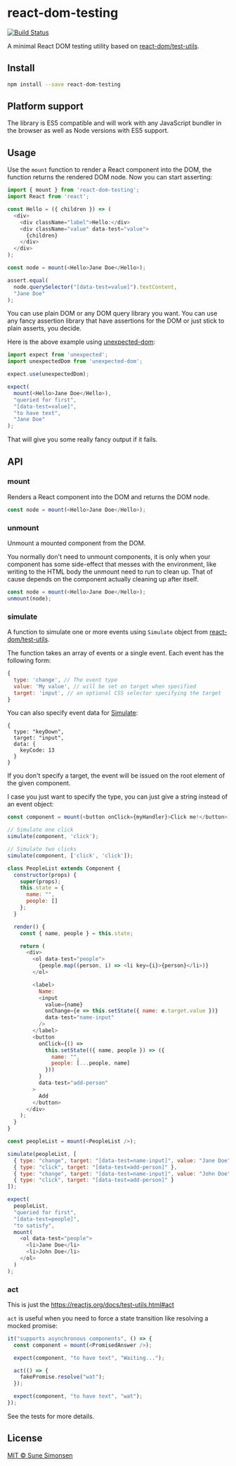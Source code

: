 # react-dom-testing

[![Build Status](https://travis-ci.org/sunesimonsen/react-dom-testing.svg?branch=master)](https://travis-ci.org/sunesimonsen/react-dom-testing)

A minimal React DOM testing utility based on [react-dom/test-utils](https://reactjs.org/docs/test-utils.html).

## Install

```sh
npm install --save react-dom-testing
```

## Platform support

The library is ES5 compatible and will work with any JavaScript bundler in the browser as well as Node versions with ES5 support.

## Usage

Use the `mount` function to render a React component into the DOM, the function returns the rendered DOM node. Now you can start asserting:


```js
import { mount } from 'react-dom-testing';
import React from 'react';

const Hello = ({ children }) => (
  <div>
    <div className="label">Hello:</div>
    <div className="value" data-test="value">
      {children}
    </div>
  </div>
);

const node = mount(<Hello>Jane Doe</Hello>);

assert.equal(
  node.querySelector("[data-test=value]").textContent,
  "Jane Doe"
);
```

You can use plain DOM or any DOM query library you want. You can use any fancy assertion library that have assertions for the DOM or just stick to plain asserts, you decide.

Here is the above example using [unexpected-dom](https://github.com/unexpectedjs/unexpected-dom/):

```js
import expect from 'unexpected';
import unexpectedDom from 'unexpected-dom';

expect.use(unexpectedDom);

expect(
  mount(<Hello>Jane Doe</Hello>),
  "queried for first",
  "[data-test=value]",
  "to have text",
  "Jane Doe"
);
```

That will give you some really fancy output if it fails.

## API

### mount

Renders a React component into the DOM and returns the DOM node.

```js
const node = mount(<Hello>Jane Doe</Hello>);
```

### unmount

Unmount a mounted component from the DOM. 

You normally don't need to unmount components, it is only when your component has some side-effect that messes with the environment, like writing to the HTML body the unmount need to run to clean up. That of cause depends on the component actually cleaning up after itself.

```js
const node = mount(<Hello>Jane Doe</Hello>);
unmount(node);
```

### simulate

A function to simulate one or more events using `Simulate` object from
[react-dom/test-utils](https://reactjs.org/docs/test-utils.html).

The function takes an array of events or a single event. Each event has the
following form:

```js
{
  type: 'change', // The event type
  value: 'My value', // will be set on target when specified
  target: 'input', // an optional CSS selector specifying the target
}
```

You can also specify event data for
[Simulate](https://reactjs.org/docs/test-utils.html#simulate):

```js#evaluate:false
{
  type: "keyDown",
  target: "input",
  data: {
    keyCode: 13
  }
}
```

If you don't specify a target, the event will be issued on the root element of
the given component.

I case you just want to specify the type, you can just give a string instead of
an event object:

```js
const component = mount(<button onClick={myHandler}>Click me!</button>);

// Simulate one click
simulate(component, 'click');

// Simulate two clicks
simulate(component, ['click', 'click']);
```

```js
class PeopleList extends Component {
  constructor(props) {
    super(props);
    this.state = {
      name: "",
      people: []
    };
  }

  render() {
    const { name, people } = this.state;

    return (
      <div>
        <ol data-test="people">
          {people.map((person, i) => <li key={i}>{person}</li>)}
        </ol>

        <label>
          Name:
          <input
            value={name}
            onChange={e => this.setState({ name: e.target.value })}
            data-test="name-input"
          />
        </label>
        <button
          onClick={() =>
            this.setState(({ name, people }) => ({
              name: "",
              people: [...people, name]
            }))
          }
          data-test="add-person"
        >
          Add
        </button>
      </div>
    );
  }
}

const peopleList = mount(<PeopleList />);

simulate(peopleList, [
  { type: "change", target: "[data-test=name-input]", value: "Jane Doe" },
  { type: "click", target: "[data-test=add-person]" },
  { type: "change", target: "[data-test=name-input]", value: "John Doe" },
  { type: "click", target: "[data-test=add-person]" }
]);

expect(
  peopleList,
  "queried for first",
  "[data-test=people]",
  "to satisfy",
  mount(
    <ol data-test="people">
      <li>Jane Doe</li>
      <li>John Doe</li>
    </ol>
  )
);
```

### act

This is just the https://reactjs.org/docs/test-utils.html#act

`act` is useful when you need to force a state transition like resolving a mocked promise:

```js
it("supports asynchronous components", () => {
  const component = mount(<PromisedAnswer />);

  expect(component, "to have text", "Waiting...");

  act(() => {
    fakePromise.resolve("wat");
  });

  expect(component, "to have text", "wat");
});
```

See the tests for more details.

## License

[MIT © Sune Simonsen](./LICENSE)
